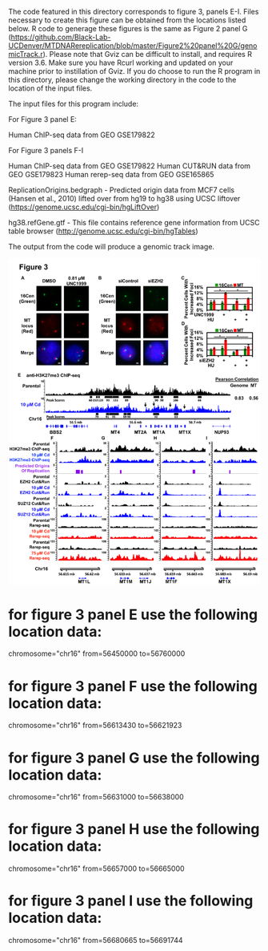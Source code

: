 The code featured in this directory corresponds to figure 3, panels E-I. Files necessary to create this figure can be obtained from the locations listed below. R code to generage these figures is the same as Figure 2 panel G (https://github.com/Black-Lab-UCDenver/MTDNARereplication/blob/master/Figure2%20panel%20G/genomicTrack.r). Please note that Gviz can be difficult to install, and requires R version 3.6. Make sure you have Rcurl working and updated on your machine prior to instillation of Gviz. If you do choose to run the R program in this directory, please change the working directory in the code to the location of the input files.


The input files for this program include:

For Figure 3 panel E:

Human ChIP-seq data from GEO GSE179822 

For Figure 3 panels F-I

Human ChIP-seq data from GEO GSE179822 
Human CUT&RUN data from GEO GSE179823
Human rerep-seq data from GEO GSE165865

ReplicationOrigins.bedgraph - Predicted origin data from MCF7 cells (Hansen et al., 2010) lifted over from hg19 to hg38 using UCSC liftover (https://genome.ucsc.edu/cgi-bin/hgLiftOver)

hg38.refGene.gtf - This file contains reference gene information from UCSC table browser (http://genome.ucsc.edu/cgi-bin/hgTables)

The output from the code will produce a genomic track image.

![alt text](https://github.com/Black-Lab-UCDenver/MTDNARereplication/blob/master/images/Figure3.png?raw=true)

# for figure 3 panel E use the following location data:
chromosome="chr16"
from=56450000
to=56760000

# for figure 3 panel F use the following location data:
chromosome="chr16"
from=56613430
to=56621923

# for figure 3 panel G use the following location data:
chromosome="chr16"
from=56631000 
to=56638000 

# for figure 3 panel H use the following location data:
chromosome="chr16"
from=56657000
to=56665000

# for figure 3 panel I use the following location data:
chromosome="chr16"
from=56680665
to=56691744

